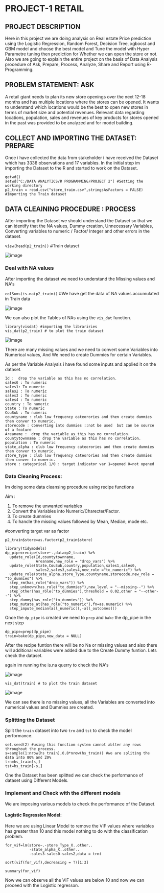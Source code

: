 # PROJECT-1 RETAIL

## PROJECT DESCRIPTION
Here in this project we are doing analysis on Real estate Price prediction using the Logistic Regression, Random Forest, Decision Tree, xgboost and GBM model and choose the best model and Tune the model with Hyper Parametre tuning then prediction for Whether we can open the store or not. Also we are going to explain the entire project on the basis of Data Analysis procedure of Ask, Prepare, Process, Analyze, Share and Report using R-Programming.

## PROBLEM STATEMENT: ASK 
A retail giant needs to plan its new store openings over the next 12-18 months and
has multiple locations where the stores can be opened. It wants to understand which locations would be
the best to open new stores in terms of market size and potential revenues. Relevant data regarding
locations, population, sales and revenues of key products for stores opened in the past was provided to
be analyzed and for model building.

## COLLECT AND IMPORTING THE DATASET: PREPARE
Once i have collected the data from stakeholder i have received the Dataset which has 3338 observations and 17 variables. 
In the initial step im importing the  Dataset to the R and started to work on the Dataset.

```
getwd()
setwd("C:/DATA ANALYTICS/R PROGRAMMING/PROJECT 2") #Setting the working directory
p2_train = read.csv("store_train.csv",stringsAsFactors = FALSE) #Importing the Train dataset
```

## DATA CLEAINING PROCEDURE : PROCESS
After importing the Dataset we should understand the Dataset so that we can identify that the  NA values, Dummy creation, Unnecessary Variables, Converting variables to numeric / Factor/ Integer and other errors in the dataset.

```view(head(p2_train))``` #Train dataset

![image](https://github.com/swasthik62/project2/assets/125183564/d864fdd2-20c4-480e-9e55-a1362b7d3190)

### Deal with NA values

After importing the dataset we need to understand the Missing values and NA's 

```colSums(is.na(p2_train))``` #We have get the data of NA values accumulated in Train data

![image](https://github.com/swasthik62/project2/assets/125183564/0397fc52-80f7-493a-9aba-4023dfe4419f)

We can also plot the Tables of NAs using the ```vis_dat``` function.

```
library(visdat) #importing the librariries
vis_dat(p2_train) # to plot the train dataset
```
![image](https://github.com/swasthik62/project2/assets/125183564/e37c5a03-3b05-42f5-9c63-8b664bf23f6a)

There are many missing values and we need to convert some Variables into Numerical values, And We need to create Dummies for certain Variables.

As per the Variable Analysis i have found some inputs and applied it on the dataset.

```
Id :  drop the variable as this has no correlation.
sales0 : To numeric
sales1: To numeric
sales2 : To numeric
sales3 : To numeric
sales4 : To numeric
country : To numeric
State : To numeric
CouSub : To numeric
countyname : club low frequency cateorories and then create dummies then conver to numeric.
storecode : Converting into dummies ::not be used  but can be source of a feature
Areaname :  drop the variable as this has no correlation.
countytownname : drop the variable as this has no correlation.
population : To numeric
state_alpha : club low frequency cateorories and then create dummies then conver to numeric.
store_Type : club low frequency cateorories and then create dummies then conver to numeric.
store : categorical 1/0 : target indicator var 1=opened 0=not opened 
```

### Data Cleaning Process: 

Im doing some data cleansing procedure using recipe functions

Aim :
1. To remove the unwanted variables
2. Convert the Variables into Numeric/Charecter/Factor.
3. To create dummies
4. To handle the missing values followed by Mean, Median, mode etc.

#converting target var as factor
```
p2_train$store=as.factor(p2_train$store)
```

```
library(tidymodels)
dp_pipe=recipe(store~.,data=p2_train) %>%
  update_role(Id,countytownname,
              Areaname,new_role = "drop_vars") %>%
  update_role(State,CouSub,country,population,sales1,sales0,
              sales2,sales3,sales4,new_role ="to_numeric") %>% 
  update_role(state_alpha,store_Type,countyname,storecode,new_role = "to_dummies") %>%
  step_rm(has_role("drop_vars")) %>%
  step_unknown(has_role("to_dummies"),new_level = "--missing--") %>%
  step_other(has_role("to_dummies"),threshold = 0.02,other = "--other--") %>%
  step_dummy(has_role("to_dummies")) %>%
  step_mutate_at(has_role("to_numeric"),fn=as.numeric) %>% 
  step_impute_median(all_numeric(),-all_outcomes())
```
Once the ```dp_pipe``` is created we need to ```prep``` and ```bake``` the dp_pipe in the next step

```
dp_pipe=prep(dp_pipe)
train=bake(dp_pipe,new_data = NULL)
```

After the recipe funtion there will be no Na or missing values and also there will additional variables were added due to the Create Dummy funtion. Lets check the dataset.

again im running the is.na querry to check the NA's

![image](https://github.com/swasthik62/project2/assets/125183564/cb2d0223-c58c-4fb8-8aa3-da1e830ee041)

``` vis_dat(train) # to plot the train dataset ``` 

![image](https://github.com/swasthik62/project2/assets/125183564/129b379b-fc53-40ce-aeaf-bdd160b184c4)

We can see there is no missing values, all the Variables are converted into  numerical values and Dummies are created.

### Splitting the Dataset
Split the `train` dataset into two `trn` and `tst` to check the model performance.

```
set.seed(2) #using this function system cannot ablter any rows throughout the process.
s=sample(1:nrow(hs_train),0.8*nrow(hs_train)) #we are spliting the data into 80% and 20%
trn=hs_train[s,]
tst=hs_train[-s,]
```

One the Dataset has been splitted we can check the performance of dataset using Different Models.

### Implement and Check with the different models

We are imposing various models to check the performance of the Dataset.

#### Logistic Regression Model:
Here we are using Linear Model to remove the VIF values where variables has greater than 10 and this model nothing to do with the classification problem.

```
for_vif=lm(store~.-store_Type_X..other..
           -state_alpha_X..other..
           -sales3-sales0-sales2,data = trn)

sort(vif(for_vif),decreasing = T)[1:3]

summary(for_vif)
```
Now we can observe all the VIF values are below 10 and now we can proceed with the Logistic regresson.

























































































